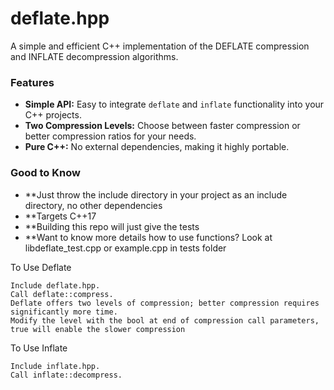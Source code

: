 # deflate.hpp
A simple and efficient C++ implementation of the DEFLATE compression and INFLATE decompression algorithms.


### Features

* **Simple API:** Easy to integrate `deflate` and `inflate` functionality into your C++ projects.
* **Two Compression Levels:** Choose between faster compression or better compression ratios for your needs.
* **Pure C++:** No external dependencies, making it highly portable.

### Good to Know
* **Just throw the include directory in your project as an include directory, no other dependencies
* **Targets C++17
* **Building this repo will just give the tests
* **Want to know more details how to use functions? Look at libdeflate_test.cpp or example.cpp in tests folder

To Use Deflate

    Include deflate.hpp.
    Call deflate::compress.
    Deflate offers two levels of compression; better compression requires significantly more time.
    Modify the level with the bool at end of compression call parameters, true will enable the slower compression

To Use Inflate

    Include inflate.hpp.
    Call inflate::decompress.
